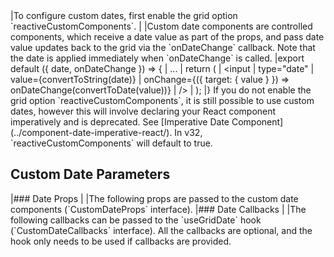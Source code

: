 <framework-specific-section frameworks="react">
|To configure custom dates, first enable the grid option `reactiveCustomComponents`.
|
|Custom date components are controlled components, which receive a date value as part of the props, and pass date value updates back to the grid via the `onDateChange` callback. Note that the date is applied immediately when `onDateChange` is called.
</framework-specific-section>

<framework-specific-section frameworks="react">
<snippet transform={false} language="jsx">
|export default ({ date, onDateChange }) => {
|    ...
|    return (
|        &lt;input
|            type="date"
|            value={convertToString(date)}
|            onChange={({ target: { value } }) => onDateChange(convertToDate(value))}
|        />
|    );
|}
</snippet>
</framework-specific-section>

<framework-specific-section frameworks="react">
<note>If you do not enable the grid option `reactiveCustomComponents`, it is still possible to use custom dates, however this will involve declaring your React component imperatively and is deprecated. See [Imperative Date Component](../component-date-imperative-react/). In v32, `reactiveCustomComponents` will default to true.</note>
</framework-specific-section>

<framework-specific-section frameworks="react">
<h2 id="custom-date-parameters">Custom Date Parameters</h2>
</framework-specific-section>

<framework-specific-section frameworks="react">
|### Date Props
|
|The following props are passed to the custom date components (`CustomDateProps` interface).
</framework-specific-section>

<framework-specific-section frameworks="react">
<interface-documentation interfaceName='CustomDateProps' config='{ "description": "" }'></interface-documentation>
</framework-specific-section>

<framework-specific-section frameworks="react">
|### Date Callbacks
|
|The following callbacks can be passed to the `useGridDate` hook (`CustomDateCallbacks` interface). All the callbacks are optional, and the hook only needs to be used if callbacks are provided.
</framework-specific-section>

<framework-specific-section frameworks="react">
<interface-documentation interfaceName='CustomDateCallbacks' config='{ "description": "" }'></interface-documentation>
</framework-specific-section>
